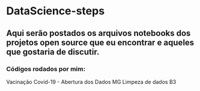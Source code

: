 # DataScience-steps

## Aqui serão postados os arquivos notebooks dos projetos open source que eu encontrar e aqueles que gostaria de discutir.

### Códigos rodados por mim:

Vacinação Covid-19 - Abertura dos Dados MG
Limpeza de dados B3
